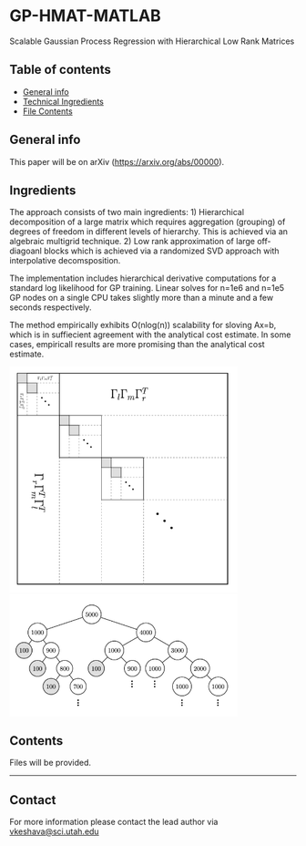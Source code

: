 # GP-HMAT-MATLAB
Scalable Gaussian Process Regression with Hierarchical Low Rank Matrices


## Table of contents
* [General info](#general-info)
* [Technical Ingredients](#ingredients)
* [File Contents](#contents)

## General info
This paper will be on arXiv (https://arxiv.org/abs/00000).
## Ingredients
The approach consists of two main ingredients: 1) Hierarchical decomposition of a large matrix which requires aggregation (grouping) of degrees of freedom in different levels of hierarchy. This is achieved via an algebraic multigrid technique. 2) Low rank approximation of large off-diagoanl blocks which is achieved via a randomized SVD approach with interpolative decomsposition. 

The implementation includes hierarchical derivative computations for a standard log likelihood for GP training. Linear solves for n=1e6 and n=1e5 GP nodes on a single CPU takes slightly more than a minute and a few seconds respectively.

The method empirically exhibits O(nlog(n)) scalability for sloving Ax=b, which is in suffiecient agreement with the analytical cost estimate. In some cases, empiricall results are more promising than the analytical cost estimate.  

<img src="matrix_self1.png" width="400">  <img src="tree1.png" width="400" style="vertical-align:top"> 

 
## Contents
Files will be provided.

______________________
## Contact
For more information please contact the lead author via vkeshava@sci.utah.edu
